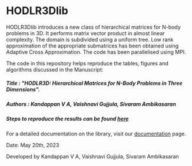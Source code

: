 # HODLR3Dlib

HODLR3Dlib introduces a new class of hierarchical matrices for N-body problems in 3D. It performs matrix vector product in almost linear complexity. The domain is subdivided using a uniform tree. Low rank approximation of the appropriate submatrices has been obtained using Adaptive Cross Approximation. The code has been parallelised using MPI.

The code in this repository helps reproduce the tables, figures and algorithms discussed in the Manuscript:
##### Title : "HODLR3D: Hierarchical Matrices for N-Body Problems in Three Dimensions".
##### Authors : Kandappan V A, Vaishnavi Gujjula, Sivaram Ambikasaran
##### Steps to reproduce the results can be found [here](https://hodlr3d.readthedocs.io/en/latest/reproducibility.html)

For a detailed documentation on the library, visit our [documentation](https://hodlr3d.readthedocs.io/en/latest/) page.

Date: May 20th, 2023

Developed by Kandappan V A, Vaishnavi Gujjula, Sivaram Ambikasaran
